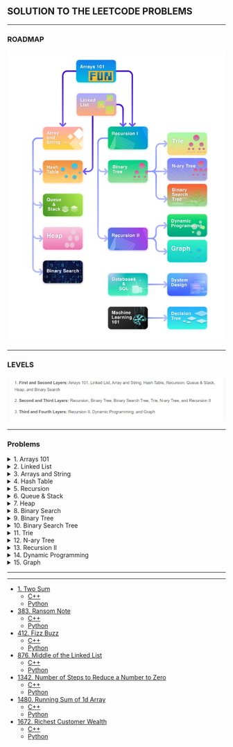 ## SOLUTION TO THE LEETCODE PROBLEMS


---
### ROADMAP


![](src/path.png)

---
### LEVELS

![](src/levels.png)

---

### Problems

<details>
  <summary>1. Arrays 101</summary>

-  [485. Max Consecutive Ones](https://leetcode.com/problems/max-consecutive-ones/description/)
  - [C++](Arrays%20101/485.%20Max%20Consecutive%20Ones/find_max.cpp)
  - [Python](Arrays%20%20101/485.%20Max%20Consecutive%20Ones/find_max.py)

- [1295. Find Numbers with Even Number of Digits](https://leetcode.com/problems/find-numbers-with-even-number-of-digits/description/)
  - [C++](Arrays%20%20101/1295.%20Find%20Numbers%20with%20Even%20Number%20of%20Digits/find_numbers.cpp)
  - [Python](Arrays%20%20101/1295.%20Find%20Numbers%20with%20Even%20Number%20of%20Digits/find_numbers.py)

- [977. Squares of a Sorted Array](https://leetcode.com/problems/squares-of-a-sorted-array/description/)
  - [C++](Arrays%20%20101/977.%20Squares%20of%20a%20Sorted%20Array/sorted_squared_array.cpp)
  - [Python](Arrays%20%20101/977.%20Squares%20of%20a%20Sorted%20Array/sorted_squared_array.py)

- [1089. Duplicate Zeros](https://leetcode.com/problems/duplicate-zeros/description/)
  - [C++](Arrays%20%20101/1089.%20Duplicate%20Zeros/duplicate_zeros.cpp)
  - [Python](Arrays%20%20101/1089.%20Duplicate%20Zeros/duplicate_zeros.cpp)

- [88. Merge Sorted Array](https://leetcode.com/problems/merge-sorted-array/description/)
  - [C++]()
  - [Python]()

- [27. Remove Element](https://leetcode.com/problems/remove-element/description/)
  - [C++]()
  - [Python]()

- [26. Remove Duplicates from Sorted Array](https://leetcode.com/problems/remove-duplicates-from-sorted-array/description/)
  - [C++]()
  - [Python]()

- [1346. Check If N and Its Double Exist](https://leetcode.com/problems/check-if-n-and-its-double-exist/)
  - [C++]()
  - [Python]()
  
- [941. Valid Mountain Array](https://leetcode.com/problems/valid-mountain-array/)
  - [C++]()
  - [Python]()

- [1299. Replace Elements with Greatest Element on Right Side](https://leetcode.com/problems/replace-elements-with-greatest-element-on-right-side/)
  - [C++]()
  - [Python]()
  
- [283. Move Zeros](https://leetcode.com/problems/move-zeroes/)
  - [C++]()
  - [Python]()  

- [905. Sort Array By Parity](https://leetcode.com/problems/sort-array-by-parity/)
  - [C++]()
  - [Python]()

- [1051. Height Checker](https://leetcode.com/problems/height-checker/)
  - [C++]()
  - [Python]()

- [414. Third Maximum Number](https://leetcode.com/problems/third-maximum-number/description/)
  - [C++]()
  - [Python]()

- [448. Find All Numbers Disappeared in an Array](https://leetcode.com/problems/find-all-numbers-disappeared-in-an-array/description/)
  - [C++]()
  - [Python]()



</details>

<details>
<summary>2. Linked List</summary>

- [707. Design Linked List](https://leetcode.com/problems/design-linked-list/description/)
  - [C++]()
  - [Python]()

- [141. Linked List Cycle](https://leetcode.com/problems/linked-list-cycle/description/)
  - [C++]()
  - [Python]()

- [142. Linked List Cycle II](https://leetcode.com/problems/linked-list-cycle-ii/description/)
  - [C++]()
  - [Python]()

- [160. Intersection of Two Linked Lists](https://leetcode.com/problems/intersection-of-two-linked-lists/description/)
  - [C++]()
  - [Python]()

- [19. Remove Nth Node From End of List](https://leetcode.com/problems/remove-nth-node-from-end-of-list/description/)
  - [C++]()
  - [Python]()

- [206. Reverse Linked List](https://leetcode.com/problems/reverse-linked-list/description/)
  - [C++]()
  - [Python]()

- [203. Remove Linked List Elements](https://leetcode.com/problems/remove-linked-list-elements/description/)
  - [C++]()
  - [Python]()

- [328. Odd Even Linked List](https://leetcode.com/problems/odd-even-linked-list/description/)
  - [C++]()
  - [Python]()

- [21. Merge Two Sorted Lists](https://leetcode.com/problems/merge-two-sorted-lists/description/)
  - [C++]()
  - [Python]()

- [2. Add Two Numbers](https://leetcode.com/problems/add-two-numbers/)
  - [C++]()
  - [Python]()

- [430. Flatten a Multilevel Doubly Linked List](https://leetcode.com/problems/flatten-a-multilevel-doubly-linked-list/description/)
  - [C++]()
  - [Python]()

- [138. Copy List with Random Pointer](https://leetcode.com/problems/copy-list-with-random-pointer/)
  - [C++]()
  - [Python]()

- [61. Rotate List](https://leetcode.com/problems/rotate-list/description/)
  - [C++]()
  - [Python]()


</details>

<details>
<summary>3. Arrays and String</summary>

- [724. Find Pivot Index](https://leetcode.com/problems/find-pivot-index/description/)
  - [C++]()
  - [Python]()

- [747. Largest Number At Least Twice of Others](https://leetcode.com/problems/largest-number-at-least-twice-of-others/description/)
  - [C++]()
  - [Python]()

- [66. Plus One](https://leetcode.com/problems/plus-one/description/)
  - [C++]()
  - [Python]()

- []()
  - [C++]()
  - [Python]()

- []()
  - [C++]()
  - [Python]()

</details>





<details>
<summary>4. Hash Table</summary>

- []()
  - [C++]()
  - [Python]()

</details>


<details>
<summary>5. Recursion</summary>

- []()
  - [C++]()
  - [Python]()

</details>


<details>
<summary>6. Queue & Stack</summary>

- []()
  - [C++]()
  - [Python]()

</details>


<details>
<summary>7. Heap</summary>

- []()
  - [C++]()
  - [Python]()

</details>


<details>
<summary>8. Binary Search</summary>

- []()
  - [C++]()
  - [Python]()

</details>


<details>
<summary>9. Binary Tree</summary>

- []()
  - [C++]()
  - [Python]()

</details>



<details>
<summary>10. Binary Search Tree</summary>

- []()
  - [C++]()
  - [Python]()

</details>


<details>
<summary>11. Trie</summary>

- []()
  - [C++]()
  - [Python]()

</details>


<details>
<summary>12. N-ary Tree</summary>

- []()
  - [C++]()
  - [Python]()

</details>

<details>
<summary>13. Recursion II</summary>

- []()
  - [C++]()
  - [Python]()

</details>

<details>
<summary>14. Dynamic Programming</summary>

- []()
  - [C++]()
  - [Python]()

</details>

<details>
<summary>15. Graph</summary>

- []()
  - [C++]()
  - [Python]()

</details>

---



---

- [1. Two Sum]()
  - [C++]()
  - [Python]()
- [383. Ransom Note]()
  - [C++]()
  - [Python]()
- [412. Fizz Buzz]()
  - [C++]()
  - [Python]()
- [876. Middle of the Linked List]()
  - [C++]()
  - [Python]()
- [1342. Number of Steps to Reduce a Number to Zero]()
  - [C++]()
  - [Python]()
- [1480. Running Sum of 1d Array]()
  - [C++]()
  - [Python]()
- [1672. Richest Customer Wealth]()
  - [C++]()
  - [Python]()



